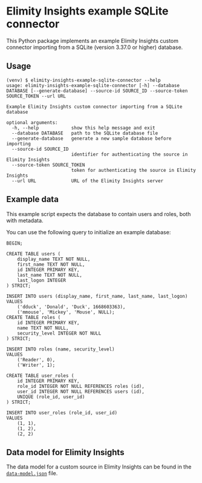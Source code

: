 # Elimity Insights example SQLite connector

This Python package implements an example Elimity Insights custom connector importing from a SQLite (version 3.37.0 or
higher) database. 

## Usage

```console
(venv) $ elimity-insights-example-sqlite-connector --help
usage: elimity-insights-example-sqlite-connector [-h] --database DATABASE [--generate-database] --source-id SOURCE_ID --source-token SOURCE_TOKEN --url URL

Example Elimity Insights custom connector importing from a SQLite database

optional arguments:
  -h, --help            show this help message and exit
  --database DATABASE   path to the SQLite database file
  --generate-database   generate a new sample database before importing
  --source-id SOURCE_ID
                        identifier for authenticating the source in Elimity Insights
  --source-token SOURCE_TOKEN
                        token for authenticating the source in Elimity Insights
  --url URL             URL of the Elimity Insights server
```

## Example data

This example script expects the database to contain users and roles, both with metadata.

You can use the following query to initialize an example database:

```sqlite
BEGIN;

CREATE TABLE users (
    display_name TEXT NOT NULL,
    first_name TEXT NOT NULL,
    id INTEGER PRIMARY KEY,
    last_name TEXT NOT NULL,
    last_logon INTEGER
) STRICT;

INSERT INTO users (display_name, first_name, last_name, last_logon)
VALUES
    ('dduck', 'Donald', 'Duck', 1668603363),
    ('mmouse', 'Mickey', 'Mouse', NULL);
CREATE TABLE roles (
    id INTEGER PRIMARY KEY,
    name TEXT NOT NULL,
    security_level INTEGER NOT NULL
) STRICT;

INSERT INTO roles (name, security_level)
VALUES
    ('Reader', 0),
    ('Writer', 1);

CREATE TABLE user_roles (
    id INTEGER PRIMARY KEY,
    role_id INTEGER NOT NULL REFERENCES roles (id),
    user_id INTEGER NOT NULL REFERENCES users (id),
    UNIQUE (role_id, user_id)
) STRICT;

INSERT INTO user_roles (role_id, user_id)
VALUES
    (1, 1),
    (1, 2),
    (2, 2)
```

## Data model for Elimity Insights

The data model for a custom source in Elimity Insights can be found in the [`data-model.json`](data-model.json) file.